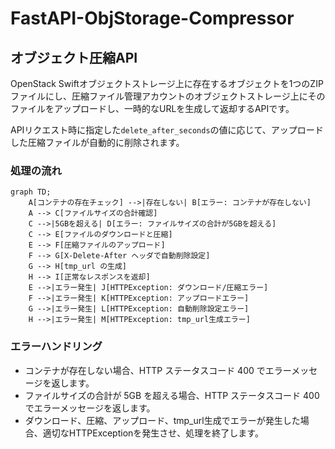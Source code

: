 # FastAPI-ObjStorage-Compressor

## オブジェクト圧縮API

OpenStack Swiftオブジェクトストレージ上に存在するオブジェクトを1つのZIPファイルにし、圧縮ファイル管理アカウントのオブジェクトストレージ上にそのファイルをアップロードし、一時的なURLを生成して返却するAPIです。

APIリクエスト時に指定した`delete_after_seconds`の値に応じて、アップロードした圧縮ファイルが自動的に削除されます。


### 処理の流れ

```mermaid
graph TD;
    A[コンテナの存在チェック] -->|存在しない| B[エラー: コンテナが存在しない]
    A --> C[ファイルサイズの合計確認]
    C -->|5GBを超える| D[エラー: ファイルサイズの合計が5GBを超える]
    C --> E[ファイルのダウンロードと圧縮]
    E --> F[圧縮ファイルのアップロード]
    F --> G[X-Delete-After ヘッダで自動削除設定]
    G --> H[tmp_url の生成]
    H --> I[正常なレスポンスを返却]
    E -->|エラー発生| J[HTTPException: ダウンロード/圧縮エラー]
    F -->|エラー発生| K[HTTPException: アップロードエラー]
    G -->|エラー発生| L[HTTPException: 自動削除設定エラー]
    H -->|エラー発生| M[HTTPException: tmp_url生成エラー]
```

### エラーハンドリング

- コンテナが存在しない場合、HTTP ステータスコード 400 でエラーメッセージを返します。
- ファイルサイズの合計が 5GB を超える場合、HTTP ステータスコード 400 でエラーメッセージを返します。
- ダウンロード、圧縮、アップロード、tmp_url生成でエラーが発生した場合、適切なHTTPExceptionを発生させ、処理を終了します。